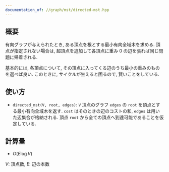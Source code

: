 ```yaml
---
documentation_of: //graph/mst/directed-mst.hpp
---
```


## 概要

有向グラフが与えられたとき, ある頂点を根とする最小有向全域木を求める. 頂点が指定されない場合は, 超頂点を追加して各頂点に重み $0$ の辺を張れば同じ問題に帰着される.

基本的には, 各頂点について, その頂点に入ってくる辺のうち最小の重みのものを選べば良い. このときに, サイクルが生えると困るので, 賢いことをしている.


## 使い方

* `directed_mst(V, root, edges)`: `V` 頂点のグラフ `edges` の `root` を頂点とする最小有向全域木を返す. `cost` はそのときの辺のコストの和, `edges` は用いた辺集合が格納される. 頂点 `root` から全ての頂点へ到達可能であることを仮定している.

## 計算量

* $O(E \log V)$

$V$: 頂点数, $E$: 辺の本数

